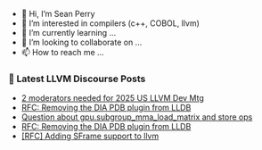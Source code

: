 - 👋 Hi, I’m Sean Perry
- 👀 I’m interested in compilers (c++, COBOL, llvm)
- 🌱 I’m currently learning ...
- 💞️ I’m looking to collaborate on ...
- 📫 How to reach me ...

<!---
s66perry/s66perry is a ✨ special ✨ repository because its `README.md` (this file) appears on your GitHub profile.
You can click the Preview link to take a look at your changes.
--->
### 📕 Latest LLVM Discourse Posts

<!-- DISCOURSE-LLVM:START -->
- [2 moderators needed for 2025 US LLVM Dev Mtg](https://discourse.llvm.org/t/2-moderators-needed-for-2025-us-llvm-dev-mtg/88701#post_2)
- [RFC: Removing the DIA PDB plugin from LLDB](https://discourse.llvm.org/t/rfc-removing-the-dia-pdb-plugin-from-lldb/87827?page=2#post_25)
- [Question about gpu.subgroup_mma_load_matrix and store ops](https://discourse.llvm.org/t/question-about-gpu-subgroup-mma-load-matrix-and-store-ops/88709#post_1)
- [RFC: Removing the DIA PDB plugin from LLDB](https://discourse.llvm.org/t/rfc-removing-the-dia-pdb-plugin-from-lldb/87827?page=2#post_24)
- [[RFC] Adding SFrame support to llvm](https://discourse.llvm.org/t/rfc-adding-sframe-support-to-llvm/86900?page=2#post_35)
<!-- DISCOURSE-LLVM:END -->
